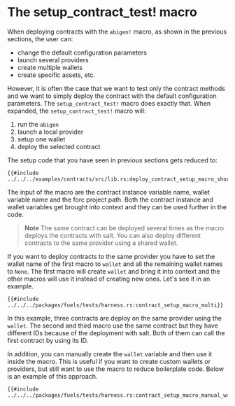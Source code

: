 # The setup_contract_test! macro

When deploying contracts with the `abigen!` macro, as shown in the previous sections, the user can:
- change the default configuration parameters
- launch several providers
- create multiple wallets
- create specific assets, etc.

However, it is often the case that we want to test only the contract methods and we want to simply deploy the contract with the default configuration parameters. The `setup_contract_test!` macro does exactly that. When expanded, the `setup_contract_test!` macro will:
1. run the `abigen`
2. launch a local provider
3. setup one wallet
4. deploy the selected contract

The setup code that you have seen in previous sections gets reduced to:

```rust,ignore
{{#include ../../../examples/contracts/src/lib.rs:deploy_contract_setup_macro_short}}
```

The input of the macro are the contract instance variable name, wallet variable name and the forc project path. Both the contract instance and wallet variables get brought into context and they can be used further in the code.

>**Note** The same contract can be deployed several times as the macro deploys the contracts with salt. You can also deploy different contracts to the same provider using a shared wallet.

If you want to deploy contracts to the same provider you have to set the wallet name of the first macro to `wallet` and all the remaining wallet names to `None`. The first macro will create `wallet` and bring it into context and the other macros will use it instead of creating new ones. Let's see it in an example.

```rust,ignore
{{#include ../../../packages/fuels/tests/harness.rs:contract_setup_macro_multi}}
```

In this example, three contracts are deploy on the same provider using the `wallet`. The second and third macro use the same contract but they have different IDs because of the deployment with salt. Both of them can call the first contract by using its ID.

In addition, you can manually create the `wallet` variable and then use it inside the macro. This is useful if you want to create custom wallets or providers, but still want to use the macro to reduce boilerplate code. Below is an example of this approach.

```rust,ignore
{{#include ../../../packages/fuels/tests/harness.rs:contract_setup_macro_manual_wallet}}
```
